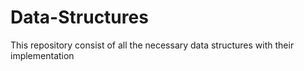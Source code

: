 # Data-Structures
This repository consist of all the necessary data structures with their implementation 
